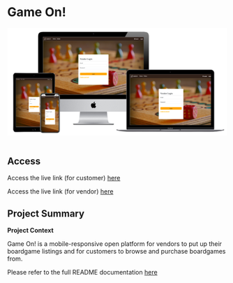 # Game On!


<img src='./public/multi_device_display_vendor.png' style='display:block'><br>

## Access

Access the live link (for customer) [here](https://loving-mayer-9f2c72.netlify.app/)

Access the live link (for vendor) [here](https://kls-boardgames.herokuapp.com/)


## Project Summary

**Project Context**

Game On! is a mobile-responsive open platform for vendors to put up their boardgame listings and for customers to browse and purchase boardgames from.


Please refer to the full README documentation [here](https://github.com/kshannn/react_boardgames)